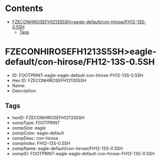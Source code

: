 



Contents
========

* [FZECONHIROSEFH1213S5SH>eagle-default/con-hirose/FH12-13S-0.5SH](#fzeconhirosefh1213s5sheagle-defaultcon-hirosefh12-13s-05sh)
	* [Tags](#tags)

# FZECONHIROSEFH1213S5SH>eagle-default/con-hirose/FH12-13S-0.5SH

- ID: FOOTPRINT-eagle-eagle-default-con-hirose-FH12-13S-0.5SH
- Hex ID: FZECONHIROSEFH1213S5SH
- Name: 
- Description: 

## Tags

- hexID: FZECONHIROSEFH1213S5SH
- oompType: FOOTPRINT
- oompSize: eagle
- oompColor: eagle-default
- oompDesc: con-hirose
- oompIndex: FH12-13S-0.5SH
- oompName: eagle-default/con-hirose/FH12-13S-0.5SH
- oompID: FOOTPRINT-eagle-eagle-default-con-hirose-FH12-13S-0.5SH
